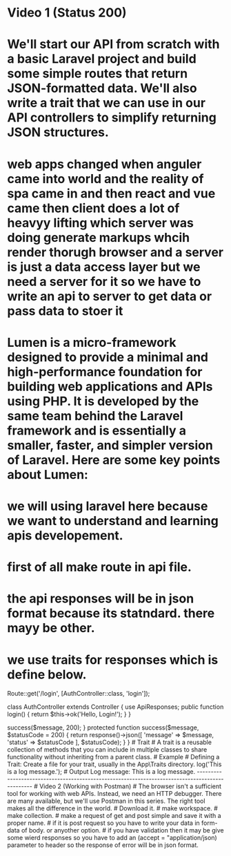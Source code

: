 # Video 1 (Status 200)

# We'll start our API from scratch with a basic Laravel project and build some simple routes that return JSON-formatted data. We'll also write a trait that we can use in our API controllers to simplify returning JSON structures.

# web apps changed when anguler came into world and the reality of spa came in and then react and vue came then client does a lot of heavyy lifting which server was doing generate markups whcih render thorugh browser and a server is just a data access layer but we need a server for it so we have to write an api to server to get data or pass data to stoer it

# Lumen is a micro-framework designed to provide a minimal and high-performance foundation for building web applications and APIs using PHP. It is developed by the same team behind the Laravel framework and is essentially a smaller, faster, and simpler version of Laravel. Here are some key points about Lumen:

# we will using laravel here because we want to understand and learning apis developement.

# first of all make route in api file.
# the api responses will be in json format because its statndard. there mayy be other.
# we use traits for responses which is define below.


Route::get('/login', [AuthController::class, 'login']);

class AuthController extends Controller
{
    use ApiResponses;
    public function login() {
        return $this->ok('Hello, Login!');
    }
}

<?php

namespace App\Traits;

trait ApiResponses {
    protected function ok($message) {
        return $this->success($message, 200);
    }

    protected function success($message, $statusCode = 200) {
        return response()->json([
            'message' => $message,
            'status' => $statusCode
        ], $statusCode);
    }
}

# Trait
# A trait is a reusable collection of methods that you can include in multiple classes to share functionality without inheriting from a parent class.

# Example
# Defining a Trait: Create a file for your trait, usually in the App\Traits directory.

<?php

namespace App\Traits;

trait Loggable
{
    public function log($message)
    {
        echo "Log message: $message";
    }
}

# Using a Trait in a Class: Include the trait in any class that needs the log method.

<?php

namespace App\Models;

use App\Traits\Loggable;

class User
{
    use Loggable;

    // Other methods and properties of the User class
}

# Accessing Trait Methods: Use the log method in an instance of the User class.

$user = new User();
$user->log('This is a log message.');

# Output

Log message: This is a log message.

------------------------------------------------------------------------------------------------

# Video 2 (Working with Postman)

# The browser isn't a sufficient tool for working with web APIs. Instead, we need an HTTP debugger. There are many available, but we'll use Postman in this series. The right tool makes all the difference in the world.

# Download it.
# make workspace.
# make collection.
# make a request of get and post simple and save it with a proper name.
# if it is post request so you have to write your data in form-data of body. or anyother option.
# if you have validation then it may be give some wierd responses so you have to add an (accept = "application/json) parameter to header so the response of error will be in json format.
